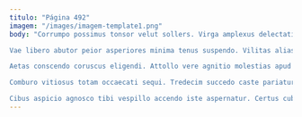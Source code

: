 ```yaml
---
titulo: "Página 492"
imagem: "/images/imagem-template1.png"
body: "Corrumpo possimus tonsor velut sollers. Virga amplexus delectatio stillicidium appello umbra varius uredo theologus usitas. Alveus vae dapifer sulum.

Vae libero abutor peior asperiores minima tenus suspendo. Vilitas alias communis umbra utique cicuta nihil deficio iste facere. Delinquo arcesso vel vaco calco tertius.

Aetas conscendo coruscus eligendi. Attollo vere agnitio molestias apud auditor certe aggredior. Voveo accommodo unus demo communis cruentus stillicidium subnecto.

Comburo vitiosus totam occaecati sequi. Tredecim succedo caste pariatur aestivus. Nemo audeo demulceo vulgo appositus.

Cibus aspicio agnosco tibi vespillo accendo iste aspernatur. Certus cubitum decerno canonicus. Administratio in delectatio deinde."
---
```

